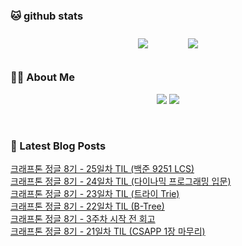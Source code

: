 
###  🐱 github stats  

<div id="main" align="center">
    <img src="https://github-readme-stats.vercel.app/api?username=Kojaewoong0504&count_private=true&show_icons=true&theme=tokyonight"
        style="height: auto; margin-left: 20px; margin-right: 20px; padding: 10px;"/>
    <img src="https://github-readme-stats.vercel.app/api/top-langs/?username=Kojaewoong0504&layout=compact"   
        style="height: auto; margin-left: 20px; margin-right: 20px; padding: 10px;"/>
</div>

###  💁‍♀️ About Me  
<p align="center">
    <a href="https://www.gowoong.com/"><img src="https://img.shields.io/badge/Blog-FF5722?style=flat-square&logo=Blogger&logoColor=white"/></a>
    <a href="mailto:jaewoong.ko0504@gmail.com"><img src="https://img.shields.io/badge/Gmail-d14836?style=flat-square&logo=Gmail&logoColor=white&link=ilovefran.ofm@gmail.com"/></a>
</p>

<br>

### 📕 Latest Blog Posts   

<a href ="https://www.gowoong.com/47"> 크래프톤 정글 8기 - 25일차 TIL (백준 9251 LCS) </a> <br>
<a href ="https://www.gowoong.com/46"> 크래프톤 정글 8기 - 24일차 TIL (다이나믹 프로그래밍 입문) </a> <br>
<a href ="https://www.gowoong.com/45"> 크래프톤 정글 8기 - 23일차 TIL (트라이 Trie) </a> <br>
<a href ="https://www.gowoong.com/44"> 크래프톤 정글 8기 - 22일차 TIL (B-Tree) </a> <br>
<a href ="https://www.gowoong.com/43"> 크래프톤 정글 8기 - 3주차 시작 전 회고 </a> <br>
<a href ="https://www.gowoong.com/42"> 크래프톤 정글 8기 - 21일차 TIL (CSAPP 1장 마무리) </a> <br>
